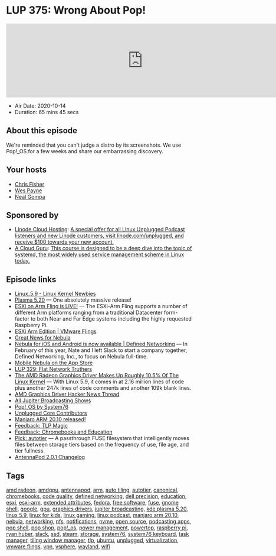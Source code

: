 # LUP 375: Wrong About Pop!

<iframe src="https://player.fireside.fm/v2/RUkczH-V+xx8zT_kl?theme=dark" width="740" height="200" frameborder="0" scrolling="no"></iframe>

* Air Date: 2020-10-14
* Duration: 65 mins 45 secs

## About this episode

We're reminded that you can't judge a distro by its screenshots. We use Pop!_OS for a few weeks and share our embarrassing discovery.

## Your hosts
* [Chris Fisher](https://linuxunplugged.com/hosts/chrislas)
* [Wes Payne](https://linuxunplugged.com/hosts/wes)
* [Neal Gompa](https://linuxunplugged.com/guests/nealgompa)

## Sponsored by

  * [Linode Cloud Hosting](https://linode.com/unplugged): [A special offer for all Linux Unplugged Podcast listeners and new Linode customers, visit linode.com/unplugged, and receive $100 towards your new account. ](https://linode.com/unplugged)
  * [A Cloud Guru](https://acloud.guru/learn/023b7235-ba2d-41a8-9273-9c955c47715a/?utm_source=jupiter&utm_medium=cpc): [This course is designed to be a deep dive into the topic of systemd, the most widely used service management scheme in Linux today.](https://acloud.guru/learn/023b7235-ba2d-41a8-9273-9c955c47715a/?utm_source=jupiter&utm_medium=cpc)



## Episode links

  * [Linux_5.9 - Linux Kernel Newbies](https://kernelnewbies.org/Linux_5.9#Prominent_Features "Linux_5.9 - Linux Kernel Newbies")
  * [Plasma 5.20](https://kde.org/announcements/plasma-5.20.0 "Plasma 5.20") — One absolutely massive release!
  * [ESXi on Arm Fling is LIVE!](https://www.virtuallyghetto.com/2020/10/esxi-on-arm-fling.html "ESXi on Arm Fling is LIVE!") — The ESXi-Arm Fling supports a number of different Arm platforms ranging from a traditional Datacenter form-factor to both Near and Far Edge systems including the highly requested Raspberry Pi.
  * [ESXi Arm Edition | VMware Flings](https://flings.vmware.com/esxi-arm-edition "ESXi Arm Edition | VMware Flings")
  * [Great News for Nebula](https://twitter.com/ryanhuber/status/1314287791279239168?s=19 "Great News for Nebula")
  * [Nebula for iOS and Android is now available | Defined Networking](https://medium.com/definednet/mobile-nebula-ios-android-mesh-vpn-1088a7c536ee "Nebula for iOS and Android is now available | Defined Networking") — In February of this year, Nate and I left Slack to start a company together, Defined Networking, Inc., to focus on Nebula full-time.
  * [Mobile Nebula on the App Store](https://apps.apple.com/us/app/mobile-nebula/id1509587936 "Mobile Nebula on the App Store")
  * [LUP 329: Flat Network Truthers](https://linuxunplugged.com/329 "LUP 329: Flat Network Truthers")
  * [The AMD Radeon Graphics Driver Makes Up Roughly 10.5% Of The Linux Kernel](https://www.phoronix.com/scan.php?page=news_item&px=Linux-5.9-AMDGPU-Stats "The AMD Radeon Graphics Driver Makes Up Roughly 10.5% Of The Linux Kernel") — With Linux 5.9, it comes in at 2.16 million lines of code plus another 247k lines of code comments and another 109k blank lines.
  * [AMD Graphics Driver Hacker News Thread](https://news.ycombinator.com/item?id=24748488 "AMD Graphics Driver Hacker News Thread")
  * [All Jupiter Broadcasting Shows](https://feed.jupiter.zone/allshows "All Jupiter Broadcasting Shows")
  * [Pop!_OS by System76](https://pop.system76.com/ "Pop!_OS by System76")
  * [Unplugged Core Contributors](http://unpluggedcore.com/ "Unplugged Core Contributors")
  * [Manjaro ARM 20.10 released!](https://forum.manjaro.org/t/manjaro-arm-20-10-released/31677 "Manjaro ARM 20.10 released!")
  * [Feedback: TLP Magic](https://slexy.org/view/s2gFwJQFQT "Feedback: TLP Magic")
  * [Feedback: Chromebooks and Education](https://slexy.org/view/s205UzyvjG "Feedback: Chromebooks and Education")
  * [PIck: autotier](https://github.com/45Drives/autotier "PIck: autotier") — A passthrough FUSE filesystem that intelligently moves files between storage tiers based on the frequency of use, file age, and tier fullness.
  * [AntennaPod 2.0.1 Changelog](https://antennapod.org/blog/2020/09/version-2-changelog "AntennaPod 2.0.1 Changelog")



## Tags

[amd radeon](https://linuxunplugged.com/tags/amd%20radeon), [amdgpu](https://linuxunplugged.com/tags/amdgpu), [antennapod](https://linuxunplugged.com/tags/antennapod), [arm](https://linuxunplugged.com/tags/arm), [auto tiling](https://linuxunplugged.com/tags/auto%20tiling), [autotier](https://linuxunplugged.com/tags/autotier), [canonical](https://linuxunplugged.com/tags/canonical), [chromebooks](https://linuxunplugged.com/tags/chromebooks), [code quality](https://linuxunplugged.com/tags/code%20quality), [defined networking](https://linuxunplugged.com/tags/defined%20networking), [dell precision](https://linuxunplugged.com/tags/dell%20precision), [education](https://linuxunplugged.com/tags/education), [esxi](https://linuxunplugged.com/tags/esxi), [esxi-arm](https://linuxunplugged.com/tags/esxi-arm), [extended attributes](https://linuxunplugged.com/tags/extended%20attributes), [fedora](https://linuxunplugged.com/tags/fedora), [free software](https://linuxunplugged.com/tags/free%20software), [fuse](https://linuxunplugged.com/tags/fuse), [gnome shell](https://linuxunplugged.com/tags/gnome%20shell), [google](https://linuxunplugged.com/tags/google), [gpu](https://linuxunplugged.com/tags/gpu), [graphics drivers](https://linuxunplugged.com/tags/graphics%20drivers), [jupiter broadcasting](https://linuxunplugged.com/tags/jupiter%20broadcasting), [kde plasma 5.20](https://linuxunplugged.com/tags/kde%20plasma%205.20), [linux 5.9](https://linuxunplugged.com/tags/linux%205.9), [linux for kids](https://linuxunplugged.com/tags/linux%20for%20kids), [linux gaming](https://linuxunplugged.com/tags/linux%20gaming), [linux podcast](https://linuxunplugged.com/tags/linux%20podcast), [manjaro arm 20.10](https://linuxunplugged.com/tags/manjaro%20arm%2020.10), [nebula](https://linuxunplugged.com/tags/nebula), [networking](https://linuxunplugged.com/tags/networking), [nfs](https://linuxunplugged.com/tags/nfs), [notifications](https://linuxunplugged.com/tags/notifications), [nvme](https://linuxunplugged.com/tags/nvme), [open source](https://linuxunplugged.com/tags/open%20source), [podcasting apps](https://linuxunplugged.com/tags/podcasting%20apps), [pop shell](https://linuxunplugged.com/tags/pop%20shell), [pop shop](https://linuxunplugged.com/tags/pop%20shop), [pop!_os](https://linuxunplugged.com/tags/pop!_os), [power management](https://linuxunplugged.com/tags/power%20management), [powertop](https://linuxunplugged.com/tags/powertop), [raspberry pi](https://linuxunplugged.com/tags/raspberry%20pi), [ryan huber](https://linuxunplugged.com/tags/ryan%20huber), [slack](https://linuxunplugged.com/tags/slack), [ssd](https://linuxunplugged.com/tags/ssd), [steam](https://linuxunplugged.com/tags/steam), [storage](https://linuxunplugged.com/tags/storage), [system76](https://linuxunplugged.com/tags/system76), [system76 keyboard](https://linuxunplugged.com/tags/system76%20keyboard), [task manager](https://linuxunplugged.com/tags/task%20manager), [tiling window manager](https://linuxunplugged.com/tags/tiling%20window%20manager), [tlp](https://linuxunplugged.com/tags/tlp), [ubuntu](https://linuxunplugged.com/tags/ubuntu), [unplugged](https://linuxunplugged.com/tags/unplugged), [virtualization](https://linuxunplugged.com/tags/virtualization), [vmware flings](https://linuxunplugged.com/tags/vmware%20flings), [vpn](https://linuxunplugged.com/tags/vpn), [vsphere](https://linuxunplugged.com/tags/vsphere), [wayland](https://linuxunplugged.com/tags/wayland), [wifi](https://linuxunplugged.com/tags/wifi)